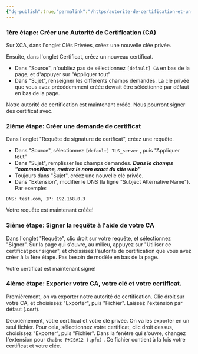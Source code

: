 ```yaml
---
{"dg-publish":true,"permalink":"/https/autorite-de-certification-et-un-certificat-auto-signe-avec-xca/"}
---
```



### 1ère étape: Créer une Autorité de Certification (CA)

Sur XCA, dans l'onglet Clés Privées, créez une nouvelle clée privée.

Ensuite, dans l'onglet Certificat, créez un nouveau certificat. 
- Dans "Source", n'oubliez pas de sélectionnez `[default] CA` en bas de la page, et d'appuyer sur "Appliquer tout"
- Dans "Sujet", renseigner les différents champs demandés. La clé privée que vous avez précédemment créée devrait être séléctionné par défaut en bas de la page. 

Notre autorité de certification est maintenant créée. Nous pourront signer des certificat avec.

### 2ième étape: Créer une demande de certificat

Dans l'onglet "Requête de signature de certficat", créez une requête. 
- Dans "Source", sélectionnez `[default] TLS_server` , puis "Appliquer tout"
- Dans "Sujet", remplisser les champs demandés. ***Dans le champs "commonName, mettez le nom exact du site web"***
- Toujours dans "Sujet", créez une nouvelle clé privée. 
- Dans "Extension", modifier le DNS (la ligne "Subject Alternative Name"). Par exemple: 
```
DNS: test.com, IP: 192.168.0.3
```

Votre requête est maintenant créée!

### 3ième étape: Signer la requête à l'aide de votre CA

Dans l'onglet "Requête", clic droit sur votre requête, et sélectionnez "Signer". Sur la page qui s'ouvre, au milieu, appuyez sur "Utiliser ce certificat pour signer", et choissisez l'autorité de certification que vous avez créer à la 1ère étape. Pas besoin de modèle en bas de la page. 

Votre certificat est maintenant signé! 


### 4ième étape: Exporter votre CA, votre clé et votre certificat.

Premièrement, on va exporter notre autorité de certification. Clic droit sur votre CA, et choisissez "Exporter", puis "Fichier". Laissez l'extension par défaut (*.cert*). 

Deuxièmement, votre certificat et votre clé privée. On va les exporter en un seul fichier. Pour cela, sélectionnez votre certificat, clic droit dessus, choisissez "Exporter", puis "Fichier". Dans la fenêtre qui s'ouvre, changez l'extension pour `Chaîne PKCS#12 (.pfx)` . Ce fichier contient à la fois votre certificat et votre clée. 



